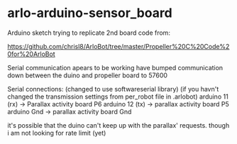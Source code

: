 # arlo-arduino-sensor_board

Arduino sketch trying to replicate 
2nd board code from:

https://github.com/chrisl8/ArloBot/tree/master/Propeller%20C%20Code%20for%20ArloBot

Serial communication apears to be working
have bumped communication down between the duino and propeller board to 57600

Serial connections: (changed to use softwareserial library)
(if you havn't changed the transmission settings from per_robot file in .arlobot)
arduino 11 (rx) -> Parallax activity board P6
arduino 12 (tx) -> parallax activity board P5
arduino Gnd -> parallax activity board Gnd

it's possible that the duino can't keep up with the parallax' requests.
though i am not looking for rate limit (yet)
